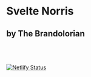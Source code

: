 # Svelte Norris
## by The Brandolorian
\
\
\
[![Netlify Status](https://api.netlify.com/api/v1/badges/347c529b-1f18-4863-a3b6-39519e6f1358/deploy-status)](https://app.netlify.com/sites/svelte-norris/deploys)